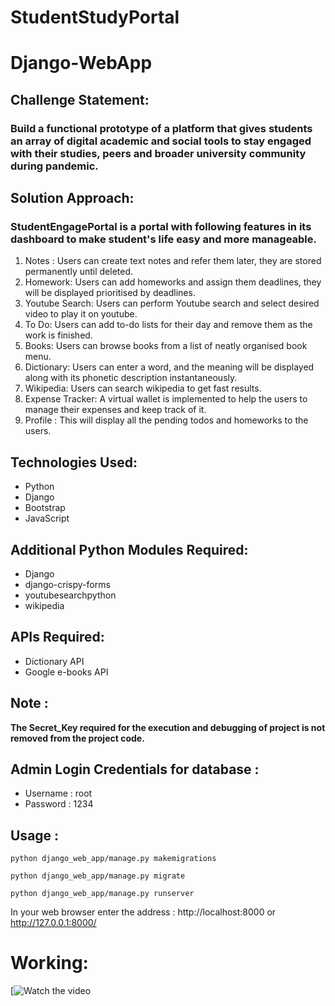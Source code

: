 # StudentStudyPortal
# Django-WebApp      

<h2>Challenge Statement:</h2>
    <h3>Build a functional prototype of a platform that gives students an array of digital academic and social tools to stay engaged with their studies, peers and broader university community during pandemic.</h3>

<h2>Solution Approach:</h2>
    <h3> StudentEngagePortal is a portal with following features in its dashboard to make student's life easy and more manageable.</h3> 
    <ol>
        <li>Notes : Users can create text notes and refer them later, they are stored permanently until deleted.</li>
        <li>Homework: Users can add homeworks and assign them deadlines, they will be displayed prioritised by deadlines.</li>
        <li>Youtube Search: Users can perform Youtube search and select desired video to play it on youtube.</li>
        <li>To Do: Users can add to-do lists for their day and remove them as the work is finished.</li>
        <li>Books: Users can browse books from a list of neatly organised book menu.</li>
        <li>Dictionary: Users can enter a word, and the meaning will be displayed along with its phonetic description instantaneously.</li>
        <li>Wikipedia: Users can search wikipedia to get fast results.</li>
        <li>Expense Tracker: A virtual wallet is implemented to help the users to manage their expenses and keep track of it.</li>
        <li>Profile : This will display all the pending todos and homeworks to the users.</li>
    </ol>
    
<h2>Technologies Used:</h2>
<ul>
    <li>Python</li>
    <li>Django</li>
    <li>Bootstrap</li>
    <li>JavaScript</li>
</ul>
    
<h2>Additional Python Modules Required:</h2>
<ul>
    <li>Django</li>
    <li>django-crispy-forms</li>
    <li>youtubesearchpython</li>
    <li>wikipedia</li>
</ul>

<h2>APIs Required:</h2>
<ul>
    <li>Dictionary API </li>
    <li>Google e-books API</li>
</ul>
  
<h2>Note :</h2>

<b>The Secret_Key required for the execution and debugging of project is not removed from the project code.</b>
  <h2>Admin Login Credentials for database :</h2>
<ul>
  <li>Username : root</li>
  <li>Password : 1234</li>
</ul>

<h2>Usage :</h2>

    python django_web_app/manage.py makemigrations

    python django_web_app/manage.py migrate

    python django_web_app/manage.py runserver
    
   In your web browser enter the address : http://localhost:8000 or http://127.0.0.1:8000/

# Working:
[![Watch the video]()



